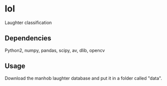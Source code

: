 # lol
Laughter classification

## Dependencies
Python2, numpy, pandas, scipy, av, dlib, opencv 

## Usage
Download the manhob laughter database and put it in a folder called "data".
